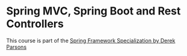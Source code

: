 # Spring MVC, Spring Boot and Rest Controllers

This course is part of the [Spring Framework Specialization by Derek Parsons](https://www.coursera.org/learn/spring-mvc-rest-controller)
